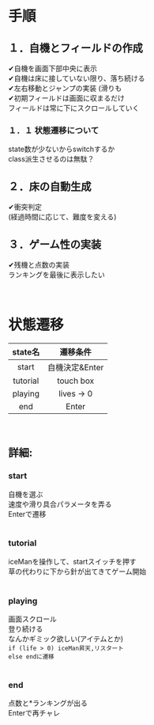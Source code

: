 # 手順
## １．自機とフィールドの作成
✔自機を画面下部中央に表示  
✔自機は床に接していない限り、落ち続ける  
✔左右移動とジャンプの実装  (滑りも  
✔初期フィールドは画面に収まるだけ  
フィールドは常に下にスクロールしていく  


### １．１ 状態遷移について
state数が少ないからswitchするか  
class派生させるのは無駄？  


## ２．床の自動生成
✔衝突判定  
(経過時間に応じて、難度を変える)    


## ３．ゲーム性の実装
✔残機と点数の実装  
ランキングを最後に表示したい  

<br>

# 状態遷移
| state名 | 遷移条件 |
|:-------:|:-------:|
| start   |自機決定&Enter|
| tutorial|touch box|
| playing |lives -> 0|
| end     |Enter    |
<br>

## 詳細:

### **start** 
自機を選ぶ  
速度や滑り具合パラメータを弄る  
Enterで遷移  
<br>

### **tutorial**
iceManを操作して、startスイッチを押す  
草の代わりに下から針が出てきてゲーム開始  
<br>

### **playing**
画面スクロール  
登り続ける  
なんかギミック欲しい(アイテムとか)  
`if (life > 0) iceMan昇天,リスタート`   
`else endに遷移`  
<br>

### **end**
点数と*ランキングが出る    
Enterで再チャレ  


